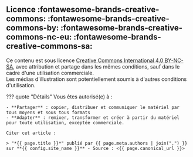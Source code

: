 <!-- markdownlint-disable MD026 MD041 -->
## Licence :fontawesome-brands-creative-commons: :fontawesome-brands-creative-commons-by: :fontawesome-brands-creative-commons-nc-eu: :fontawesome-brands-creative-commons-sa:

Ce contenu est sous licence [Creative Commons International 4.0 BY-NC-SA](https://creativecommons.org/licenses/by-nc-sa/4.0/deed.fr), avec attribution et partage dans les mêmes conditions, sauf dans le cadre d'une utilisation commerciale.  
Les médias d'illustration sont potentiellement soumis à d'autres conditions d'utilisation.

<!-- markdownlint-disable MD046 -->
??? quote "Détails"
    Vous êtes autorisé(e) à :

    - **Partager** : copier, distribuer et communiquer le matériel par tous moyens et sous tous formats
    - **Adapter** : remixer, transformer et créer à partir du matériel pour toute utilisation, exceptée commerciale. 

    Citer cet article :

    > "*{{ page.title }}*" publié par {{ page.meta.authors | join(",") }} sur **{{ config.site_name }}** - Source : <{{ page.canonical_url }}>

<!-- markdownlint-enable MD026 MD041 MD046 -->
